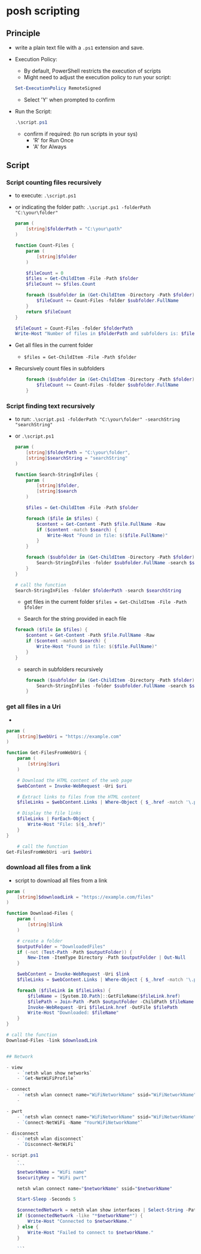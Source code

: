 # posh scripting

## Principle

- write a plain text file with a `.ps1` extension and save.

- Execution Policy:
   - By default, PowerShell restricts the execution of scripts
   - Might need to adjust the execution policy to run your script:

   ```powershell
   Set-ExecutionPolicy RemoteSigned
   ```
   - Select 'Y' when prompted to confirm

- Run the Script:

   ```powershell
   .\script.ps1
   ```
    - confirm if required: (to run scripts in your sys)
        - 'R' for Run Once
        - 'A' for Always


## Script

### Script counting files recursively
- to execute: `.\script.ps1`
- or indicating the folder path: `.\script.ps1 -folderPath "C:\your\folder"`

    ```powershell
    param (
        [string]$folderPath = "C:\your\path"
    )

    function Count-Files {
        param (
            [string]$folder
        )

        $fileCount = 0
        $files = Get-ChildItem -File -Path $folder
        $fileCount += $files.Count

        foreach ($subfolder in (Get-ChildItem -Directory -Path $folder)) {
            $fileCount += Count-Files -folder $subfolder.FullName
        }
        return $fileCount
    }

    $fileCount = Count-Files -folder $folderPath
    Write-Host "Number of files in $folderPath and subfolders is: $fileCount"

    ```
- Get all files in the current folder
    - `$files = Get-ChildItem -File -Path $folder`
- Recursively count files in subfolders
    ```powershell
        foreach ($subfolder in (Get-ChildItem -Directory -Path $folder)) {
            $fileCount += Count-Files -folder $subfolder.FullName
        }
    ```


### Script finding text recursively

- to run: `.\script.ps1 -folderPath "C:\your\folder" -searchString "searchString"`
- or `.\script.ps1`
    ```powershell
    param (
        [string]$folderPath = "C:\your\folder",
        [string]$searchString = "searchString"
    )

    function Search-StringInFiles {
        param (
            [string]$folder,
            [string]$search
        )

        $files = Get-ChildItem -File -Path $folder

        foreach ($file in $files) {
            $content = Get-Content -Path $file.FullName -Raw
            if ($content -match $search) {
                Write-Host "Found in file: $($file.FullName)"
            }
        }

        foreach ($subfolder in (Get-ChildItem -Directory -Path $folder)){
            Search-StringInFiles -folder $subfolder.FullName -search $search
        }
    }

    # call the function 
    Search-StringInFiles -folder $folderPath -search $searchString
    ```

    - get files in the current folder `$files = Get-ChildItem -File -Path $folder`

    - Search for the string provided in each file
    ```powershell
    foreach ($file in $files) {
        $content = Get-Content -Path $file.FullName -Raw
        if ($content -match $search) {
            Write-Host "Found in file: $($file.FullName)"
        }
    }
    ```

    - search in subfolders recursively 
    ```powershell
        foreach ($subfolder in (Get-ChildItem -Directory -Path $folder)) {
            Search-StringInFiles -folder $subfolder.FullName -search $search
        }
    ```

### get all files in a Uri

- 
```powershell
param (
    [string]$webUri = "https://example.com"
)

function Get-FilesFromWebUri {
    param (
        [string]$uri
    )

    # Download the HTML content of the web page
    $webContent = Invoke-WebRequest -Uri $uri

    # Extract links to files from the HTML content
    $fileLinks = $webContent.Links | Where-Object { $_.href -match '\.pdf$|\.doc$|\.txt$' }

    # Display the file links
    $fileLinks | ForEach-Object {
        Write-Host "File: $($_.href)"
    }
}

    # call the function 
Get-FilesFromWebUri -uri $webUri
```

### download all files from a link

- script to download all files from a link
```powershell
param (
    [string]$downloadLink = "https://example.com/files"
)

function Download-Files {
    param (
        [string]$link
    )

    # create a folder
    $outputFolder = "DownloadedFiles"
    if (-not (Test-Path -Path $outputFolder)) {
        New-Item -ItemType Directory -Path $outputFolder | Out-Null
    }

    $webContent = Invoke-WebRequest -Uri $link
    $fileLinks = $webContent.Links | Where-Object { $_.href -match '\.pdf$|\.doc$|\.txt$' }

    foreach ($fileLink in $fileLinks) {
        $fileName = [System.IO.Path]::GetFileName($fileLink.href)
        $filePath = Join-Path -Path $outputFolder -ChildPath $fileName
        Invoke-WebRequest -Uri $fileLink.href -OutFile $filePath
        Write-Host "Downloaded: $fileName"
    }
}

# call the function 
Download-Files -link $downloadLink


## Network

- view 
    - `netsh wlan show networks`
    - `Get-NetWiFiProfile`

- connect
    - `netsh wlan connect name="WiFiNetworkName" ssid="WiFiNetworkName"`
    - 

- pwrt
    - `netsh wlan connect name="WiFiNetworkName" ssid="WiFiNetworkName" keyMaterial="pwrtHier"`
    - `Connect-NetWiFi -Name "YourWiFiNetworkName"`

- disconnect
    - `netsh wlan disconnect`
    - `Disconnect-NetWiFi`

- script.ps1
    - 
    ```
    $networkName = "WiFi name"
    $securityKey = "WiFi pwrt"

    netsh wlan connect name="$networkName" ssid="$networkName"

    Start-Sleep -Seconds 5

    $connectedNetwork = netsh wlan show interfaces | Select-String -Pattern "SSID"
    if ($connectedNetwork -like "*$networkName*") {
        Write-Host "Connected to $networkName."
    } else {
        Write-Host "Failed to connect to $networkName."
    }

    ```




